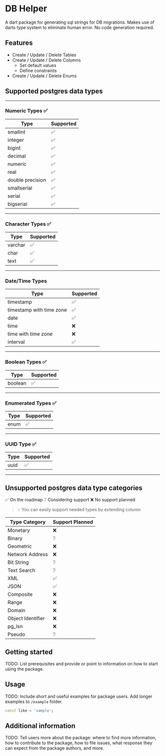 <!-- 
This README describes the package. If you publish this package to pub.dev,
this README's contents appear on the landing page for your package.

For information about how to write a good package README, see the guide for
[writing package pages](https://dart.dev/guides/libraries/writing-package-pages). 

For general information about developing packages, see the Dart guide for
[creating packages](https://dart.dev/guides/libraries/create-library-packages)
and the Flutter guide for
[developing packages and plugins](https://flutter.dev/developing-packages). 
-->

# DB Helper

A dart package for generating sql strings for DB migrations. Makes use of darts type system to eliminate human error. No code generation required.

## Features

* Create / Update / Delete Tables
* Create / Update / Delete Columns
    * Set default values
    * Define constraints
* Create / Update / Delete Enums

## Supported postgres data types
---
### Numeric Types ✅

| Type             | Supported  |
|------------------|------------|
| smallint         | ✅         |
| integer          | ✅         |
| bigint           | ✅         |
| decimal          | ✅         |
| numeric          | ✅         |
| real             | ✅         |
| double precision | ✅         |
| smallserial      | ✅         |
| serial           | ✅         |
| bigserial        | ✅         |
---
### Character Types ✅

| Type    | Supported  |
|---------|------------|
| varchar | ✅         |
| char    | ✅         |
| text    | ✅         |

---
### Date/Time Types 

| Type                     | Supported  |
|--------------------------|------------|
| timestamp                | ✅         |
| timestamp with time zone | ✅         |
| date                     | ✅         |
| time                     | ❌ |
| time with time zone      | ❌ |
| interval                 | ✅         |
---

### Boolean Types ✅

| Type    | Supported  |
|---------|------------|
| boolean | ✅         |
---
### Enumerated Types ✅

| Type | Supported  |
|------|------------|
| enum | ✅         |
---
### UUID Type ✅

| Type  | Supported  |
|-------|------------|
| uuid  | ✅         |
---
## Unsupported postgres data type categories

✅ On the roadmap
❔ Considering support
❌ No support planned

> 💡 You can easily support needed types by extending column


| Type Category     | Support Planned  |
|-------------------|------------------|
| Monetary          | ❌               |
| Binary            | ❔               |
| Geometric         | ❌               |
| Network Address   | ❌               |
| Bit String        | ❔               |
| Text Search       | ❔               |
| XML               | ✅               |
| JSON              | ✅               |
| Composite         | ❌               |
| Range             | ❌               |
| Domain            | ❌               |
| Object Identifier | ❌               |
| pg_lsn            | ❌               |
| Pseudo            | ❔               |


## Getting started

TODO: List prerequisites and provide or point to information on how to
start using the package.

## Usage

TODO: Include short and useful examples for package users. Add longer examples
to `/example` folder. 

```dart
const like = 'sample';
```

## Additional information

TODO: Tell users more about the package: where to find more information, how to 
contribute to the package, how to file issues, what response they can expect 
from the package authors, and more.
